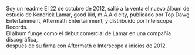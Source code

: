 Soy un readme El 22 de octubre de 2012, salió a la venta el nuevo álbum de estudio de Kendrick Lamar, good kid, 
 m.A.A.d city, publicado por Top Dawg Entertainment, Aftermath Entertainment, y distribuido por Interscope Records.  
 El álbum funge como el debut comercial de Lamar en una compañía discográfica,  
 después de su firma con Aftermath e Interscope a inicios de 2012.